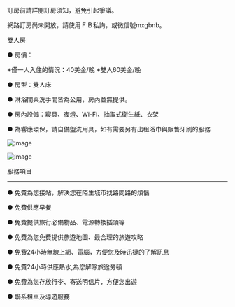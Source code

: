 
訂房前請詳閱訂房須知，避免引起爭議。

網路訂房尚未開放，請使用ＦＢ私詢，或微信號mxgbnb。


雙人房

● 房價：

※僅一人入住的情況：40美金/晚
※雙人60美金/晚


● 房型：雙人床

● 淋浴間與洗手間皆為公用，房內並無提供。

● 房內設備：寢具、夜燈、Wi-Fi、抽取式衛生紙、衣架

● 為響應環保，請自備盥洗用具，如有需要另有出租浴巾與販售牙刷的服務



![image](https://i.imgur.com/JA8dryt.jpg)

![image](https://i.imgur.com/FURLvHi.jpg)



服務項目

-------------
● 免費為您接站，解決您在陌生城市找路問路的煩惱

● 免費供應早餐

● 免費提供旅行必備物品、電源轉換插頭等

● 免費為您免費提供旅遊地圖、最合理的旅遊攻略

● 免費24小時無線上網、電腦，方便您及時迅捷的了解訊息

● 免費24小時供應熱水,為您解除旅途勞頓

● 免費為您存放行李、寄送明信片，方便您出遊

● 聯系租車及導遊服務
